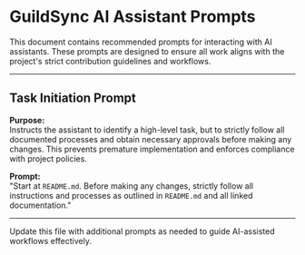 # GuildSync AI Assistant Prompts

This document contains recommended prompts for interacting with AI assistants. These prompts are designed to ensure all work aligns with the project's strict contribution guidelines and workflows.

---

## Task Initiation Prompt

**Purpose:**  
Instructs the assistant to identify a high-level task, but to strictly follow all documented processes and obtain necessary approvals before making any changes. This prevents premature implementation and enforces compliance with project policies.

**Prompt:**  
"Start at `README.md`. Before making any changes, strictly follow all instructions and processes as outlined in `README.md` and all linked documentation."

---

Update this file with additional prompts as needed to guide AI-assisted workflows effectively.